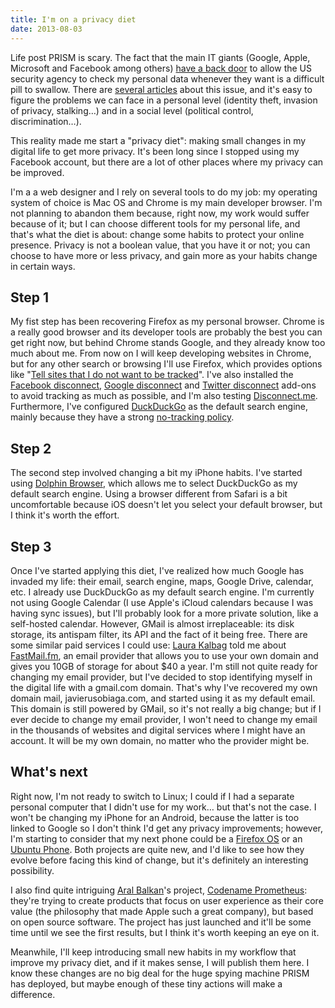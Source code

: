 ```yaml
---
title: I'm on a privacy diet
date: 2013-08-03
---
```


Life post PRISM is scary. The fact that the main IT giants (Google, Apple, Microsoft and Facebook among others) <a href="http://www.theguardian.com/world/the-nsa-files" target="_blank">have a back door</a> to allow the US security agency to check my personal data whenever they want is a difficult pill to swallow. There are <a href="http://www.theguardian.com/technology/2013/jul/28/edward-snowden-death-of-internet" target="_blank">several articles</a> about this issue, and it's easy to figure the problems we can face in a personal level (identity theft, invasion of privacy, stalking…) and in a social level (political control, discrimination…).

This reality made me start a "privacy diet": making small changes in my digital life to get more privacy. It's been long since I stopped using my Facebook account, but there are a lot of other places where my privacy can be improved.

I'm a a web designer and I rely on several tools to do my job: my operating system of choice is Mac OS and Chrome is my main developer browser. I'm not planning to abandon them because, right now, my work would suffer because of it; but I can choose different tools for my personal life, and that's what the diet is about: change some habits to protect your online presence. Privacy is not a boolean value, that you have it or not; you can choose to have more or less privacy, and gain more as your habits change in certain ways.

<h2>Step 1</h2>
My fist step has been recovering Firefox as my personal browser. Chrome is a really good browser and its developer tools are probably the best you can get right now, but behind Chrome stands Google, and they already know too much about me. From now on I will keep developing websites in Chrome, but for any other search or browsing I'll use Firefox, which provides options like "<a href="https://blog.mozilla.org/theden/2012/06/05/firefox-tip-tell-sites-you-dont-want-to-be-tracked/" target="_blank">Tell sites that I do not want to be tracked</a>". I've also installed the <a href="https://addons.mozilla.org/en-US/firefox/addon/fbdc/" target="_blank">Facebook disconnect</a>, <a href="https://addons.mozilla.org/en-US/firefox/addon/gdc/">Google disconnect</a> and <a href="https://addons.mozilla.org/en-US/firefox/addon/twdc/" target="_blank">Twitter disconnect</a> add-ons to avoid tracking as much as possible, and I'm also testing <a href="http://disconnect.me/" target="_blank">Disconnect.me</a>. Furthermore, I've configured <a href="http://duckduckgo.com/" target="_blank">DuckDuckGo</a> as the default search engine, mainly because they have a strong <a href="http://donttrack.us" target="_blank">no-tracking policy</a>.

<h2>Step 2</h2>
The second step involved changing a bit my iPhone habits. I've started using <a href="http://dolphin.com/" target="_blank">Dolphin Browser</a>, which allows me to select DuckDuckGo as my default search engine. Using a browser different from Safari is a bit uncomfortable because iOS doesn't let you select your default browser, but I think it's worth the effort.

<h2>Step 3</h2>
Once I've started applying this diet, I've realized how much Google has invaded my life: their email, search engine, maps, Google Drive, calendar, etc. I already use DuckDuckGo as my default search engine. I'm currently not using Google Calendar (I use Apple's iCloud calendars because I was having sync issues), but I'll probably look for a more private solution, like a self-hosted calendar. However, GMail is almost irreplaceable: its disk storage, its antispam filter, its API and the fact of it being free. There are some similar paid services I could use: <a href="http://laurakalbag.com/" target="_blank">Laura Kalbag</a> told me about <a href="https://www.fastmail.fm/" target="_blank">FastMail.fm</a>, an email provider that allows you to use your own domain and gives you 10GB of storage for about $40 a year. I'm still not quite ready for changing my email provider, but I've decided to stop identifying myself in the digital life with a gmail.com domain. That's why I've recovered my own domain mail, javierusobiaga.com, and started using it as my default email. This domain is still powered by GMail, so it's not really a big change; but if I ever decide to change my email provider, I won't need to change my email in the thousands of websites and digital services where I might have an account. It will be my own domain, no matter who the provider might be.

<h2>What's next</h2>
Right now, I'm not ready to switch to Linux; I could if I had a separate personal computer that I didn't use for my work… but that's not the case. I won't be changing my iPhone for an Android, because the latter is too linked to Google so I don't think I'd get any privacy improvements; however, I'm starting to consider that my next phone could be a <a href="https://www.mozilla.org/en-US/firefox/os/" target="_blank">Firefox OS</a> or an <a href="http://www.ubuntu.com/phone" target="_blank">Ubuntu Phone</a>. Both projects are quite new, and I'd like to see how they evolve before facing this kind of change, but it's definitely an interesting possibility.

I also find quite intriguing <a href="http://aralbalkan.com/" target="_blank">Aral Balkan</a>'s project, <a href="http://codename-prometheus.eu/" target="_blank">Codename Prometheus</a>: they're trying to create products that focus on user experience as their core value (the philosophy that made Apple such a great company), but based on open source software. The project has just launched and it'll be some time until we see the first results, but I think it's worth keeping an eye on it.

Meanwhile, I'll keep introducing small new habits in my workflow that improve my privacy diet, and if it makes sense, I will publish them here. I know these changes are no big deal for the huge spying machine PRISM has deployed, but maybe enough of these tiny actions will make a difference.
